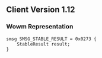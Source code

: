 ## Client Version 1.12

### Wowm Representation
```rust,ignore
smsg SMSG_STABLE_RESULT = 0x0273 {
    StableResult result;    
}

```
